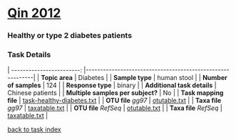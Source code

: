# [Qin 2012]( ../docs/qin2012.html )
### Healthy or type 2 diabetes patients

### Task Details

| ------------------------: |-----------------------------------------------------------|
| **Topic area**                | Diabetes                                                |
| **Sample type**               | human stool                                         |
| **Number of samples**         | 124                                         |
| **Response type**             | binary                                           |
| **Additional task details**   | Chinese patients                                  |
| **Multiple samples per subject?** | No |
| **Task mapping file**         | [task-healthy-diabetes.txt](../datasets/qin2012/task-healthy-diabetes.txt)                                 |
| **OTU file** *gg97*           | [otutable.txt](.NA)                             |
| **Taxa file** *gg97*          | [taxatable.txt](.NA)                          |
| **OTU file** *RefSeq*         | [otutable.txt](../datasets/qin2012/otutable.txt)                    |
| **Taxa file** *RefSeq*        | [taxatable.txt](../datasets/qin2012/taxatable.txt)                  |


[back to task index](../README.md)